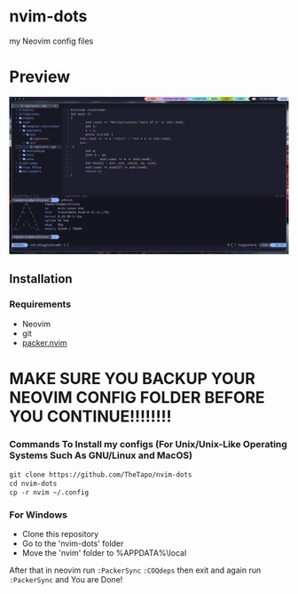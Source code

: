# nvim-dots
my Neovim config files 
# Preview
![screenshot](assets/screenshot.png) 
## Installation
### Requirements
- Neovim
- git
- [packer.nvim](https://github.com/wbthomason/packer.nvim)
# MAKE SURE YOU BACKUP YOUR NEOVIM CONFIG FOLDER BEFORE YOU CONTINUE!!!!!!!!

### Commands To Install my configs (For Unix/Unix-Like Operating Systems Such As GNU/Linux and MacOS)
```
git clone https://github.com/TheTapo/nvim-dots
cd nvim-dots
cp -r nvim ~/.config
```
### For Windows
- Clone this repository
- Go to the 'nvim-dots' folder
- Move the 'nvim' folder to %APPDATA%\local

After that in neovim run 
`:PackerSync`
`:COQdeps`
then exit
and again run 
`:PackerSync`
and You are Done!
